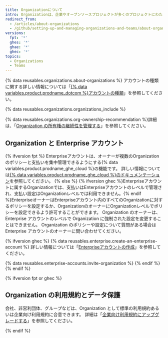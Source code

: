```yaml
---
title: Organizationについて
intro: Organizationは、企業やオープンソースプロジェクトが多くのプロジェクトにわたって一度にコラボレーションできる共有アカウントです。 オーナーと管理者は、Organizationのデータとプロジェクトへのメンバーのアクセスを、洗練されたセキュリティ及び管理機能で管理できます。
redirect_from:
  - /articles/about-organizations
  - /github/setting-up-and-managing-organizations-and-teams/about-organizations
versions:
  fpt: '*'
  ghes: '*'
  ghae: '*'
  ghec: '*'
topics:
  - Organizations
  - Teams
---
```


{% data reusables.organizations.about-organizations %} アカウントの種類に関する詳しい情報については「[{% data variables.product.prodname_dotcom %}アカウントの種類](/get-started/learning-about-github/types-of-github-accounts)」を参照してください。

{% data reusables.organizations.organizations_include %}

{% data reusables.organizations.org-ownership-recommendation %}詳細は、「[Organization の所有権の継続性を管理する](/organizations/managing-peoples-access-to-your-organization-with-roles/maintaining-ownership-continuity-for-your-organization)」を参照してください。

## Organization と Enterprise アカウント

{% ifversion fpt %}
Enterpriseアカウントは、オーナーが複数のOrganizationのポリシーと支払いを集中管理できるようにする{% data variables.product.prodname_ghe_cloud %}の機能です。 詳しい情報については[{% data variables.product.prodname_ghe_cloud %}のドキュメンテーション](/enterprise-cloud@latest/organizations/collaborating-with-groups-in-organizations/about-organizations)を参照してください。
{% else %}
{% ifversion ghec %}Enterpriseアカウントに属するOrganizationでは、支払いはEnterpriseアカウントのレベルで管理され、支払い設定はOrganizationレベルでは利用できません。{% endif %}EnterpriseオーナーはEnterpriseアカウント内のすべてのOrganizationに対するポリシーを設定するか、OrganizationのオーナーにOrganizationレベルでポリシーを設定できるよう許可することができます。 Organization のオーナーは、Enterprise アカウントのレベルで Organization に強制された設定を変更することはできません。 Organization のポリシーや設定について質問がある場合は Enterprise アカウントのオーナーに問い合わせてください。

{% ifversion ghec %}
{% data reusables.enterprise.create-an-enterprise-account %} 詳しい情報については「[Enterpriseアカウントの作成](/admin/overview/creating-an-enterprise-account)」を参照してください。

{% data reusables.enterprise-accounts.invite-organization %}
{% endif %}
{% endif %}

{% ifversion fpt or ghec %}
## Organization の利用規約とデータ保護

会社、非営利団体、グループなどは、Organization として標準の利用規約あるいは企業向け利用規約に合意できます。 詳細は「[企業向け利用規約にアップグレードする](/articles/upgrading-to-the-corporate-terms-of-service)」を参照してください。

{% endif %}
